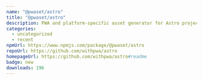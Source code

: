 ```yaml
---
name: "@pwaset/astro"
title: "@pwaset/astro"
description: PWA and platform-specific asset generator for Astro projects.
categories:
  - uncategorized
  - recent
npmUrl: https://www.npmjs.com/package/@pwaset/astro
repoUrl: https://github.com/withpwa/astro
homepageUrl: https://github.com/withpwa/astro#readme
badge: new
downloads: 196
---
```

